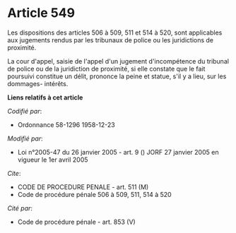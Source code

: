 # Article 549

Les dispositions des articles 506 à 509, 511 et 514 à 520, sont applicables aux jugements rendus par les tribunaux de police
ou les juridictions de proximité.

La cour d'appel, saisie de l'appel d'un jugement d'incompétence du tribunal de police ou de la juridiction de proximité, si
elle constate que le fait poursuivi constitue un délit, prononce la peine et statue, s'il y a lieu, sur les dommages-
intérêts.

**Liens relatifs à cet article**

_Codifié par_:

  - Ordonnance 58-1296 1958-12-23

_Modifié par_:

  - Loi n°2005-47 du 26 janvier 2005 - art. 9 () JORF 27 janvier 2005 en vigueur le 1er avril 2005

_Cite_:

  - CODE DE PROCEDURE PENALE - art. 511 (M)
  - Code de procédure pénale 506 à 509, 511, 514 à 520

_Cité par_:

  - Code de procédure pénale - art. 853 (V)
